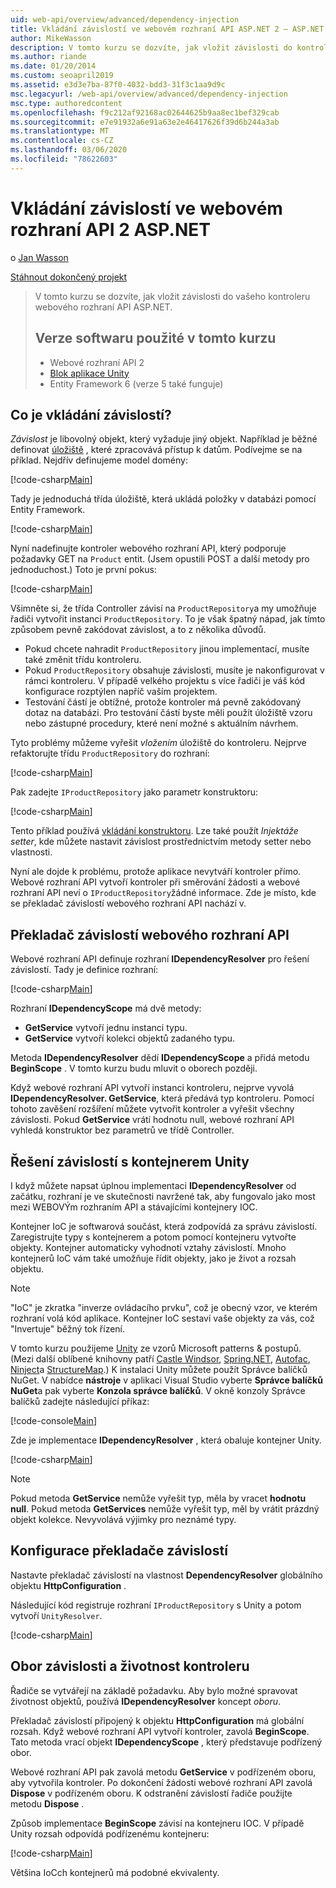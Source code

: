 ```yaml
---
uid: web-api/overview/advanced/dependency-injection
title: Vkládání závislostí ve webovém rozhraní API ASP.NET 2 – ASP.NET 4. x
author: MikeWasson
description: V tomto kurzu se dozvíte, jak vložit závislosti do kontroleru webového rozhraní API ASP.NET pro ASP.NET 4. x.
ms.author: riande
ms.date: 01/20/2014
ms.custom: seoapril2019
ms.assetid: e3d3e7ba-87f0-4032-bdd3-31f3c1aa9d9c
msc.legacyurl: /web-api/overview/advanced/dependency-injection
msc.type: authoredcontent
ms.openlocfilehash: f9c212af92168ac02644625b9aa8ec1bef329cab
ms.sourcegitcommit: e7e91932a6e91a63e2e46417626f39d6b244a3ab
ms.translationtype: MT
ms.contentlocale: cs-CZ
ms.lasthandoff: 03/06/2020
ms.locfileid: "78622603"
---
```

# <a name="dependency-injection-in-aspnet-web-api-2"></a>Vkládání závislostí ve webovém rozhraní API 2 ASP.NET

o [Jan Wasson](https://github.com/MikeWasson)

[Stáhnout dokončený projekt](https://code.msdn.microsoft.com/ASP-NET-Web-API-Tutorial-468ee148)

> V tomto kurzu se dozvíte, jak vložit závislosti do vašeho kontroleru webového rozhraní API ASP.NET.
> 
> ## <a name="software-versions-used-in-the-tutorial"></a>Verze softwaru použité v tomto kurzu
> 
> 
> - Webové rozhraní API 2
> - [Blok aplikace Unity](https://www.nuget.org/packages/Unity/)
> - Entity Framework 6 (verze 5 také funguje)

## <a name="what-is-dependency-injection"></a>Co je vkládání závislostí?

*Závislost* je libovolný objekt, který vyžaduje jiný objekt. Například je běžné definovat [úložiště](http://martinfowler.com/eaaCatalog/repository.html) , které zpracovává přístup k datům. Podívejme se na příklad. Nejdřív definujeme model domény:

[!code-csharp[Main](dependency-injection/samples/sample1.cs)]

Tady je jednoduchá třída úložiště, která ukládá položky v databázi pomocí Entity Framework.

[!code-csharp[Main](dependency-injection/samples/sample2.cs)]

Nyní nadefinujte kontroler webového rozhraní API, který podporuje požadavky GET na `Product` entit. (Jsem opustili POST a další metody pro jednoduchost.) Toto je první pokus:

[!code-csharp[Main](dependency-injection/samples/sample3.cs)]

Všimněte si, že třída Controller závisí na `ProductRepository`a my umožňuje řadiči vytvořit instanci `ProductRepository`. To je však špatný nápad, jak tímto způsobem pevně zakódovat závislost, a to z několika důvodů.

- Pokud chcete nahradit `ProductRepository` jinou implementací, musíte také změnit třídu kontroleru.
- Pokud `ProductRepository` obsahuje závislosti, musíte je nakonfigurovat v rámci kontroleru. V případě velkého projektu s více řadiči je váš kód konfigurace rozptýlen napříč vaším projektem.
- Testování částí je obtížné, protože kontroler má pevně zakódovaný dotaz na databázi. Pro testování částí byste měli použít úložiště vzoru nebo zástupné procedury, které není možné s aktuálním návrhem.

Tyto problémy můžeme vyřešit *vložením* úložiště do kontroleru. Nejprve refaktorujte třídu `ProductRepository` do rozhraní:

[!code-csharp[Main](dependency-injection/samples/sample4.cs)]

Pak zadejte `IProductRepository` jako parametr konstruktoru:

[!code-csharp[Main](dependency-injection/samples/sample5.cs)]

Tento příklad používá [vkládání konstruktoru](http://www.martinfowler.com/articles/injection.html#FormsOfDependencyInjection). Lze také použít *Injektáže setter*, kde můžete nastavit závislost prostřednictvím metody setter nebo vlastnosti.

Nyní ale dojde k problému, protože aplikace nevytváří kontroler přímo. Webové rozhraní API vytvoří kontroler při směrování žádosti a webové rozhraní API neví o `IProductRepository`žádné informace. Zde je místo, kde se překladač závislostí webového rozhraní API nachází v.

## <a name="the-web-api-dependency-resolver"></a>Překladač závislostí webového rozhraní API

Webové rozhraní API definuje rozhraní **IDependencyResolver** pro řešení závislostí. Tady je definice rozhraní:

[!code-csharp[Main](dependency-injection/samples/sample6.cs)]

Rozhraní **IDependencyScope** má dvě metody:

- **GetService** vytvoří jednu instanci typu.
- **GetService** vytvoří kolekci objektů zadaného typu.

Metoda **IDependencyResolver** dědí **IDependencyScope** a přidá metodu **BeginScope** . V tomto kurzu budu mluvit o oborech později.

Když webové rozhraní API vytvoří instanci kontroleru, nejprve vyvolá **IDependencyResolver. GetService**, která předává typ kontroleru. Pomocí tohoto zavěšení rozšíření můžete vytvořit kontroler a vyřešit všechny závislosti. Pokud **GetService** vrátí hodnotu null, webové rozhraní API vyhledá konstruktor bez parametrů ve třídě Controller.

## <a name="dependency-resolution-with-the-unity-container"></a>Řešení závislostí s kontejnerem Unity

I když můžete napsat úplnou implementaci **IDependencyResolver** od začátku, rozhraní je ve skutečnosti navržené tak, aby fungovalo jako most mezi WEBOVÝm rozhraním API a stávajícími kontejnery IOC.

Kontejner IoC je softwarová součást, která zodpovídá za správu závislostí. Zaregistrujte typy s kontejnerem a potom pomocí kontejneru vytvořte objekty. Kontejner automaticky vyhodnotí vztahy závislostí. Mnoho kontejnerů IoC vám také umožňuje řídit objekty, jako je život a rozsah objektu.

> [!NOTE]
> "IoC" je zkratka "inverze ovládacího prvku", což je obecný vzor, ve kterém rozhraní volá kód aplikace. Kontejner IoC sestaví vaše objekty za vás, což "Invertuje" běžný tok řízení.

V tomto kurzu použijeme [Unity](https://msdn.microsoft.com/library/ff647202.aspx) ze vzorů Microsoft patterns &amp; postupů. (Mezi další oblíbené knihovny patří [Castle Windsor](http://www.castleproject.org/), [Spring.NET](http://www.springframework.net/), [Autofac](https://code.google.com/p/autofac/), [Ninject](http://www.ninject.org/)a [StructureMap](http://structuremap.github.io/documentation/).) K instalaci Unity můžete použít Správce balíčků NuGet. V nabídce **nástroje** v aplikaci Visual Studio vyberte **Správce balíčků NuGet**a pak vyberte **Konzola správce balíčků**. V okně konzoly Správce balíčků zadejte následující příkaz:

[!code-console[Main](dependency-injection/samples/sample7.cmd)]

Zde je implementace **IDependencyResolver** , která obaluje kontejner Unity.

[!code-csharp[Main](dependency-injection/samples/sample8.cs)]

> [!NOTE]
> Pokud metoda **GetService** nemůže vyřešit typ, měla by vracet **hodnotu null**. Pokud metoda **GetServices** nemůže vyřešit typ, měl by vrátit prázdný objekt kolekce. Nevyvolává výjimky pro neznámé typy.

## <a name="configuring-the-dependency-resolver"></a>Konfigurace překladače závislostí

Nastavte překladač závislostí na vlastnost **DependencyResolver** globálního objektu **HttpConfiguration** .

Následující kód registruje rozhraní `IProductRepository` s Unity a potom vytvoří `UnityResolver`.

[!code-csharp[Main](dependency-injection/samples/sample9.cs)]

## <a name="dependency-scope-and-controller-lifetime"></a>Obor závislosti a životnost kontroleru

Řadiče se vytvářejí na základě požadavku. Aby bylo možné spravovat životnost objektů, používá **IDependencyResolver** koncept *oboru*.

Překladač závislostí připojený k objektu **HttpConfiguration** má globální rozsah. Když webové rozhraní API vytvoří kontroler, zavolá **BeginScope**. Tato metoda vrací objekt **IDependencyScope** , který představuje podřízený obor.

Webové rozhraní API pak zavolá metodu **GetService** v podřízeném oboru, aby vytvořila kontroler. Po dokončení žádosti webové rozhraní API zavolá **Dispose** v podřízeném oboru. K odstranění závislostí řadiče použijte metodu **Dispose** .

Způsob implementace **BeginScope** závisí na kontejneru IOC. V případě Unity rozsah odpovídá podřízenému kontejneru:

[!code-csharp[Main](dependency-injection/samples/sample10.cs)]

Většina IoCch kontejnerů má podobné ekvivalenty.
